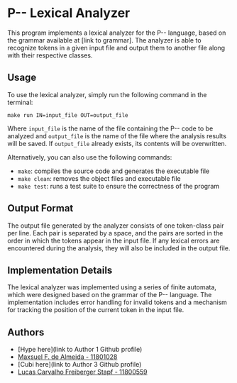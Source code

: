 # P-- Lexical Analyzer

This program implements a lexical analyzer for the P-- language, based on the grammar available at [link to grammar]. The analyzer is able to recognize tokens in a given input file and output them to another file along with their respective classes.

## Usage

To use the lexical analyzer, simply run the following command in the terminal:

```
make run IN=input_file OUT=output_file
```

Where `input_file` is the name of the file containing the P-- code to be analyzed and `output_file` is the name of the file where the analysis results will be saved. If `output_file` already exists, its contents will be overwritten.

Alternatively, you can also use the following commands:

- `make`: compiles the source code and generates the executable file
- `make clean`: removes the object files and executable file
- `make test`: runs a test suite to ensure the correctness of the program

## Output Format

The output file generated by the analyzer consists of one token-class pair per line. Each pair is separated by a space, and the pairs are sorted in the order in which the tokens appear in the input file. If any lexical errors are encountered during the analysis, they will also be included in the output file.

## Implementation Details

The lexical analyzer was implemented using a series of finite automata, which were designed based on the grammar of the P-- language. The implementation includes error handling for invalid tokens and a mechanism for tracking the position of the current token in the input file.

## Authors

- [Hype here](link to Author 1 Github profile)
- [Maxsuel F. de Almeida - 11801028](https://github.com/maxsuel-fa)
- [Cubi here](link to Author 3 Github profile)
- [Lucas Carvalho Freiberger Stapf - 11800559](https://github.com/LucasStapf)

